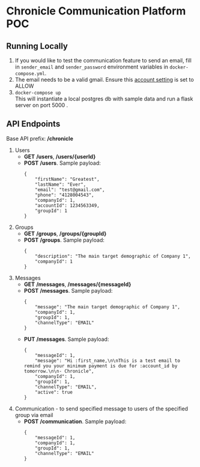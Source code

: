 # Chronicle Communication Platform POC

## Running Locally
1. If you would like to test the communication feature to send an email, fill in `sender_email` and `sender_password`
environment variables in `docker-compose.yml`.
2. The email needs to be a valid gmail. Ensure this [account setting](https://myaccount.google.com/lesssecureapps) is set to ALLOW
2. `docker-compose up`\
This will instantiate a local postgres db with sample data and run a flask server on port 5000 .

## API Endpoints
Base API prefix: **/chronicle**
1. Users
    * **GET** **/users**, **/users/{userId}**
    * **POST** **/users**. Sample payload:
        ```
        {
            "firstName": "Greatest",
            "lastName": "Ever",
            "email": "test@gmail.com",
            "phone": "4128004543",
            "companyId": 1,
            "accountId": 1234563349,
            "groupId": 1
        }
        ```
2. Groups
    * **GET** **/groups**, **/groups/{groupId}**
    * **POST** **/groups**. Sample payload:
        ```
        {
            "description": "The main target demographic of Company 1",
            "companyId": 1
        }
        ```
3. Messages
    * **GET** **/messages**, **/messages/{messageId}**
    * **POST** **/messages**. Sample payload:
        ```
        {
            "message": "The main target demographic of Company 1",
            "companyId": 1,
            "groupId": 1,
            "channelType": "EMAIL"
        }
        ```
    * **PUT** **/messages**. Sample payload:
        ```
        {
            "messageId": 1,
            "message": "Hi :first_name,\n\nThis is a test email to remind you your minimum payment is due for :account_id by tomorrow.\n\n- Chronicle",
            "companyId": 1,
            "groupId": 1,
            "channelType": "EMAIL",
            "active": true
        }
        ```
4. Communication - to send specified message to users of the specified group via email
    * **POST** **/communication**. Sample payload:
        ```
        {
            "messageId": 1,
            "companyId": 1,
            "groupId": 1,
            "channelType": "EMAIL"
        }
        ```
     
        
